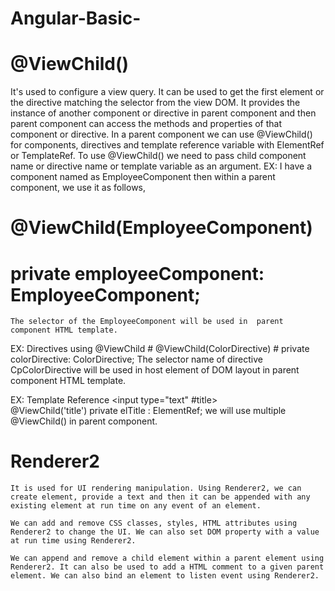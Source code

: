 # Angular-Basic-

# @ViewChild()
   It's used to configure a view query. It can be used to get the first element or the directive matching the selector from the view DOM.
   It provides the instance of another component or directive in parent component and then parent component can access the methods and properties of that component or directive. 
   In a parent component we can use @ViewChild() for components, directives and template reference variable with ElementRef or TemplateRef.
   To use @ViewChild() we need to pass child component name or directive name or template variable as an argument. 
   EX:  I have a component named as EmployeeComponent then within a parent component, we use it as follows,
   
  #  @ViewChild(EmployeeComponent)
  #  private employeeComponent: EmployeeComponent;
    The selector of the EmployeeComponent will be used in  parent component HTML template.
    
   EX: Directives using @ViewChild
     # @ViewChild(ColorDirective)
     # private colorDirective: ColorDirective;
     The selector name of directive CpColorDirective will be used in host element of DOM layout in parent component HTML template. 
     
  EX: Template Reference
      <input type="text" #title>        
        @ViewChild('title') 
        private elTitle : ElementRef; 
      we will use multiple @ViewChild() in parent component. 
     
  # Renderer2 
  
    It is used for UI rendering manipulation. Using Renderer2, we can create element, provide a text and then it can be appended with any existing element at run time on any event of an element.
    
    We can add and remove CSS classes, styles, HTML attributes using Renderer2 to change the UI. We can also set DOM property with a value at run time using Renderer2.
    
    We can append and remove a child element within a parent element using Renderer2. It can also be used to add a HTML comment to a given parent element. We can also bind an element to listen event using Renderer2.

